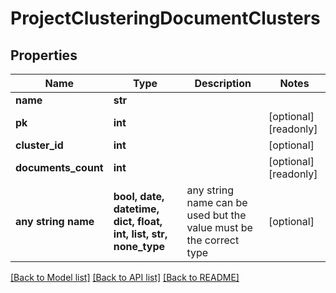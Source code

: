 # ProjectClusteringDocumentClusters


## Properties
Name | Type | Description | Notes
------------ | ------------- | ------------- | -------------
**name** | **str** |  | 
**pk** | **int** |  | [optional] [readonly] 
**cluster_id** | **int** |  | [optional] 
**documents_count** | **int** |  | [optional] [readonly] 
**any string name** | **bool, date, datetime, dict, float, int, list, str, none_type** | any string name can be used but the value must be the correct type | [optional]

[[Back to Model list]](../README.md#documentation-for-models) [[Back to API list]](../README.md#documentation-for-api-endpoints) [[Back to README]](../README.md)


